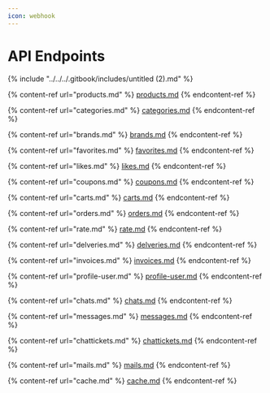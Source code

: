 ```yaml
---
icon: webhook
---
```


# API Endpoints

{% include "../../../.gitbook/includes/untitled (2).md" %}

{% content-ref url="products.md" %}
[products.md](products.md)
{% endcontent-ref %}

{% content-ref url="categories.md" %}
[categories.md](categories.md)
{% endcontent-ref %}

{% content-ref url="brands.md" %}
[brands.md](brands.md)
{% endcontent-ref %}

{% content-ref url="favorites.md" %}
[favorites.md](favorites.md)
{% endcontent-ref %}

{% content-ref url="likes.md" %}
[likes.md](likes.md)
{% endcontent-ref %}

{% content-ref url="coupons.md" %}
[coupons.md](coupons.md)
{% endcontent-ref %}

{% content-ref url="carts.md" %}
[carts.md](carts.md)
{% endcontent-ref %}

{% content-ref url="orders.md" %}
[orders.md](orders.md)
{% endcontent-ref %}

{% content-ref url="rate.md" %}
[rate.md](rate.md)
{% endcontent-ref %}

{% content-ref url="delveries.md" %}
[delveries.md](delveries.md)
{% endcontent-ref %}

{% content-ref url="invoices.md" %}
[invoices.md](invoices.md)
{% endcontent-ref %}

{% content-ref url="profile-user.md" %}
[profile-user.md](profile-user.md)
{% endcontent-ref %}

{% content-ref url="chats.md" %}
[chats.md](chats.md)
{% endcontent-ref %}

{% content-ref url="messages.md" %}
[messages.md](messages.md)
{% endcontent-ref %}

{% content-ref url="chattickets.md" %}
[chattickets.md](chattickets.md)
{% endcontent-ref %}

{% content-ref url="mails.md" %}
[mails.md](mails.md)
{% endcontent-ref %}

{% content-ref url="cache.md" %}
[cache.md](cache.md)
{% endcontent-ref %}
